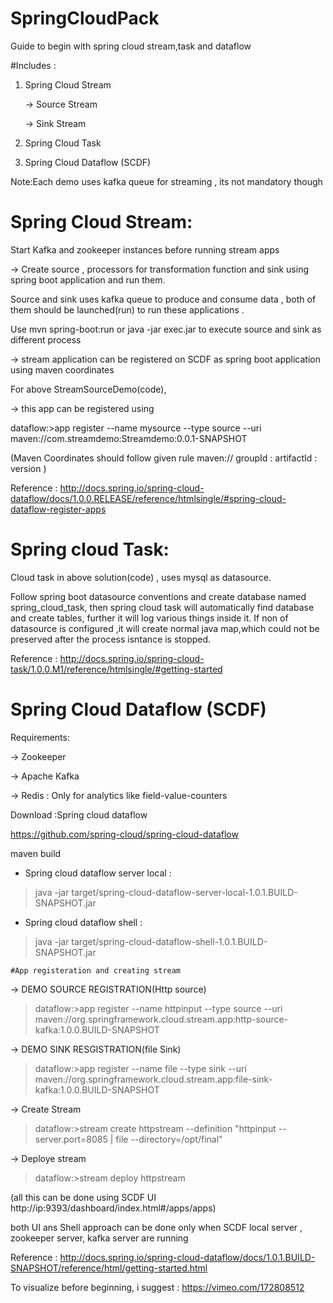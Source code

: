 # SpringCloudPack 

Guide to begin with spring cloud stream,task and dataflow

#Includes :

 1. Spring Cloud Stream
   
     -> Source Stream
   
     -> Sink Stream
     
 2. Spring Cloud Task
 
 3. Spring Cloud Dataflow (SCDF)

Note:Each demo uses kafka queue for streaming , its not mandatory though

# Spring Cloud Stream:
 
 Start Kafka and zookeeper instances before running stream apps

->  Create source , processors for transformation function and sink using spring boot application and run them.

 Source and sink uses kafka queue to produce and consume data , both of them should be launched(run) to run these applications .

Use mvn spring-boot:run or java -jar exec.jar to execute source and sink as different process

->  stream application can be registered on SCDF as spring boot application using maven coordinates
  
  For above StreamSourceDemo(code), 
  
  -> this app can be registered using 
  
  dataflow:>app register --name mysource --type source --uri maven://com.streamdemo:Streamdemo:0.0.1-SNAPSHOT

  (Maven Coordinates should follow given rule  maven:// groupId : artifactId : version )

  Reference : http://docs.spring.io/spring-cloud-dataflow/docs/1.0.0.RELEASE/reference/htmlsingle/#spring-cloud-dataflow-register-apps

# Spring cloud Task:

  Cloud task in above solution(code) , uses mysql as datasource. 
  
 Follow spring boot datasource conventions and create database named spring_cloud_task, then spring cloud task will automatically find database and create tables, further it will log various things inside it. 
  If non of datasource is configured ,it will create normal java map,which could not be preserved after the process isntance is stopped.

  Reference : http://docs.spring.io/spring-cloud-task/1.0.0.M1/reference/htmlsingle/#getting-started

# Spring Cloud Dataflow (SCDF)

Requirements:

-> Zookeeper

-> Apache Kafka

-> Redis : Only for analytics like field-value-counters

 Download :Spring cloud dataflow  
 
 https://github.com/spring-cloud/spring-cloud-dataflow

maven build 

- Spring cloud dataflow server local :

 > java -jar target/spring-cloud-dataflow-server-local-1.0.1.BUILD-SNAPSHOT.jar

- Spring cloud dataflow shell :

 > java -jar target/spring-cloud-dataflow-shell-1.0.1.BUILD-SNAPSHOT.jar

    #App registeration and creating stream
    
  -> DEMO SOURCE REGISTRATION(Http source)

 > dataflow:>app register --name httpinput --type source --uri maven://org.springframework.cloud.stream.app:http-source-kafka:1.0.0.BUILD-SNAPSHOT

  -> DEMO SINK RESGISTRATION(file Sink)

 > dataflow:>app register --name file --type sink --uri maven://org.springframework.cloud.stream.app:file-sink-kafka:1.0.0.BUILD-SNAPSHOT

  -> Create Stream

 > dataflow:>stream create httpstream --definition "httpinput --server.port=8085 | file --directory=/opt/final"

  -> Deploye stream

 > dataflow:>stream deploy httpstream

(all this can be done using SCDF UI http://ip:9393/dashboard/index.html#/apps/apps) 

both UI ans Shell approach can be done only when SCDF local server , zookeeper server, kafka server are running 

Reference : http://docs.spring.io/spring-cloud-dataflow/docs/1.0.1.BUILD-SNAPSHOT/reference/html/getting-started.html

  To visualize before beginning, i suggest : https://vimeo.com/172808512




